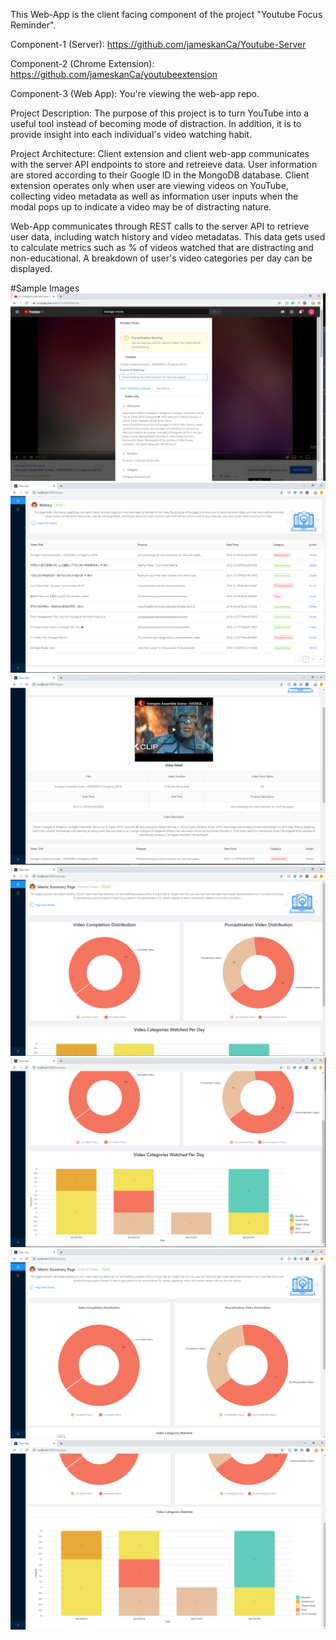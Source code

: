 This Web-App is the client facing component of the project "Youtube Focus Reminder". 

Component-1 (Server): https://github.com/jameskanCa/Youtube-Server

Component-2 (Chrome Extension): https://github.com/jameskanCa/youtubeextension

Component-3 (Web App): You're viewing the web-app repo. 

Project Description: 
The purpose of this project is to turn YouTube into a useful tool instead of becoming mode of distraction. In addition, it is to provide insight into each individual's video watching habit.

Project Architecture:
Client extension and client web-app communicates with the server API endpoints to store and retreieve data. User information are stored according to their Google ID in the MongoDB database. Client extension operates only when user are viewing videos on YouTube, collecting video metadata as well as information user inputs when the modal pops up to indicate a video may be of distracting nature. 

Web-App communicates through REST calls to the server API to retrieve user data, including watch history and video metadatas. This data gets used to calculate metrics such as % of videos watched that are distracting and non-educational. A breakdown of user's video categories per day can be displayed. 

#Sample Images
![](Images/p1.PNG)
![](Images/p2.PNG)
![](Images/p3.PNG)
![](Images/p4.PNG)
![](Images/p5.PNG)
![](Images/p6.PNG)
![](Images/p7.PNG)
